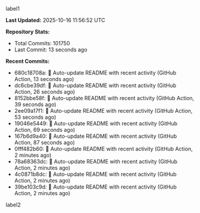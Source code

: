 
label1 
<!-- ACTIVITY_START -->
**Last Updated:** 2025-10-16 11:56:52 UTC

**Repository Stats:**
- Total Commits: 101750
- Last Commit: 13 seconds ago

**Recent Commits:**
- 680c18708a: 🤖 Auto-update README with recent activity (GitHub Action, 13 seconds ago)
- dc6cbe39df: 🤖 Auto-update README with recent activity (GitHub Action, 26 seconds ago)
- 8152bbe58f: 🤖 Auto-update README with recent activity (GitHub Action, 39 seconds ago)
- 2ee09a17f1: 🤖 Auto-update README with recent activity (GitHub Action, 53 seconds ago)
- 19046e5449: 🤖 Auto-update README with recent activity (GitHub Action, 69 seconds ago)
- 167b6d9a40: 🤖 Auto-update README with recent activity (GitHub Action, 87 seconds ago)
- 0fff482b60: 🤖 Auto-update README with recent activity (GitHub Action, 2 minutes ago)
- 78a68363dc: 🤖 Auto-update README with recent activity (GitHub Action, 2 minutes ago)
- 4c0871b8dc: 🤖 Auto-update README with recent activity (GitHub Action, 2 minutes ago)
- 39be103c9d: 🤖 Auto-update README with recent activity (GitHub Action, 2 minutes ago)
<!-- ACTIVITY_END -->

label2
